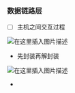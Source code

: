 

### 数据链路层

- [ ]  主机之间交互过程

![在这里插入图片描述](https://img-blog.csdnimg.cn/20200714203010479.png?x-oss-process=image/watermark,type_ZmFuZ3poZW5naGVpdGk,shadow_10,text_aHR0cHM6Ly9ibG9nLmNzZG4ubmV0L2phY2tfd2FuZzEyODgwMQ==,size_16,color_FFFFFF,t_70)



- 先封装再解封装





![在这里插入图片描述](https://img-blog.csdnimg.cn/2020071420404719.png?x-oss-process=image/watermark,type_ZmFuZ3poZW5naGVpdGk,shadow_10,text_aHR0cHM6Ly9ibG9nLmNzZG4ubmV0L2phY2tfd2FuZzEyODgwMQ==,size_16,color_FFFFFF,t_70)





- 


